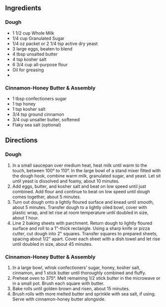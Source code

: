 ## Ingredients
### Dough
- 1 1/2 cup Whole Milk
- 1/4 cup Granulated Sugar
- 1/4 oz packet or 2 1/4 tsp active dry yeast
- 3 large eggs, beaten to blend
- 4 tbsp unsalted butter
- 4 tsp kosher salt
- 6 3/4 cup all-purpose flour
- Oil for greasing
- 
### Cinnamon-Honey Butter & Assembly
- 1 tbsp confectioners sugar
- 1 tsp honey
- 1 tsp kosher salt
- 3/4 tsp ground cinnamon
- 3/4 cup unsalter butter, softened
- Flaky sea salt (optional)

## Directions
### Dough
1. In a small saucepan over medium heat, heat milk until warm to the touch, between 100° to 110°. In the large bowl of a stand mixer fitted with the dough hook, combine warm milk, granulated sugar, and yeast. Let sit until yeast is dissolved and foamy, about 10 minutes.
2. Add eggs, butter, and kosher salt and beat on low speed until just combined. Add flour and continue to beat on low speed until dough comes together, about 5 minutes.
3. Turn out dough onto a lightly floured surface and knead until smooth, about 5 minutes. Transfer dough to a lightly oiled bowl, cover with plastic wrap, and let rise at room temperature until doubled in size, about 1 hour.
4. Line 2 baking sheets with parchment. Return dough to lightly floured surface and roll to a 1"-thick rectangle. Using a sharp knife or pizza cutter, cut dough into 2" squares. Transfer squares to prepared sheets, spacing about 1/2" apart. Cover each sheet with a dish towel and let rise until doubled in size, about 45 minutes.

### Cinnamon-Honey Butter & Assembly
1. In a large bowl, whisk confectioners’ sugar, honey, kosher salt, cinnamon, and 1 stick butter until thoroughly combined and fluffy.
2. Preheat oven to 375°. Melt remaining 1/2 stick butter in the microwave or in a small pot. Brush each square with butter.
3. Bake rolls until golden brown and risen, about 15 minutes.
4. Brush rolls with more melted butter and sprinkle with sea salt, if using. Serve with cinnamon-honey butter alongside.